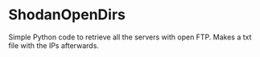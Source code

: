 # ShodanOpenDirs

Simple Python code to retrieve all the servers with open FTP. Makes a txt file with the IPs afterwards.
